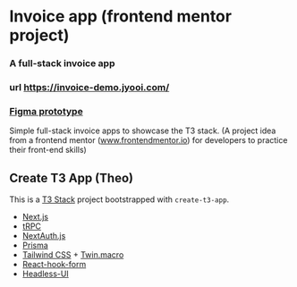 # Invoice app (frontend mentor project)

### A full-stack invoice app

### url <https://invoice-demo.jyooi.com/> 
### [Figma prototype](https://www.figma.com/file/JLdjqmOYSgXEGbxcygVeVY/invoice-app?type=design&node-id=0-7033&mode=design&t=Ikp1rFW9cobCFyou-0)

Simple full-stack invoice apps to showcase the T3 stack. (A project idea from a frontend mentor (www.frontendmentor.io) for developers to practice their front-end skills)

## Create T3 App (Theo)

This is a [T3 Stack](https://create.t3.gg/) project bootstrapped with `create-t3-app`.

- [Next.js](https://nextjs.org)
- [tRPC](https://trpc.io)
- [NextAuth.js](https://next-auth.js.org)
- [Prisma](https://prisma.io)
- [Tailwind CSS](https://tailwindcss.com) + [Twin.macro](https://github.com/ben-rogerson/twin.macro)
- [React-hook-form](https://react-hook-form.com/)
- [Headless-UI](https://headlessui.com/)
